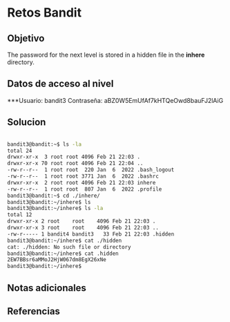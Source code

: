 # Retos Bandit

## Objetivo
The password for the next level is stored in a hidden file in the **inhere** directory.

## Datos de acceso al nivel
***Usuario: bandit3
Contraseña: aBZ0W5EmUfAf7kHTQeOwd8bauFJ2lAiG

## Solucion
```bash

bandit3@bandit:~$ ls -la
total 24
drwxr-xr-x  3 root root 4096 Feb 21 22:03 .
drwxr-xr-x 70 root root 4096 Feb 21 22:04 ..
-rw-r--r--  1 root root  220 Jan  6  2022 .bash_logout
-rw-r--r--  1 root root 3771 Jan  6  2022 .bashrc
drwxr-xr-x  2 root root 4096 Feb 21 22:03 inhere
-rw-r--r--  1 root root  807 Jan  6  2022 .profile
bandit3@bandit:~$ cd ./inhere/
bandit3@bandit:~/inhere$ ls
bandit3@bandit:~/inhere$ ls -la
total 12
drwxr-xr-x 2 root    root    4096 Feb 21 22:03 .
drwxr-xr-x 3 root    root    4096 Feb 21 22:03 ..
-rw-r----- 1 bandit4 bandit3   33 Feb 21 22:03 .hidden
bandit3@bandit:~/inhere$ cat ./hidden
cat: ./hidden: No such file or directory
bandit3@bandit:~/inhere$ cat .hidden
2EW7BBsr6aMMoJ2HjW067dm8EgX26xNe
bandit3@bandit:~/inhere$ 

```

## Notas adicionales

## Referencias

